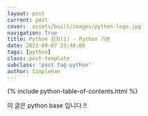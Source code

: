 ```yaml
---
layout: post
current: post
cover:  assets/built/images/python-logo.jpg
navigation: True
title: Python 강좌(1) - Python 기본
date: 2021-09-07 23:40:00
tags: [python]
class: post-template
subclass: 'post tag-python'
author: Simplehan
---
```

{% include python-table-of-contents.html %}

이 글은 python base 입니다.!!